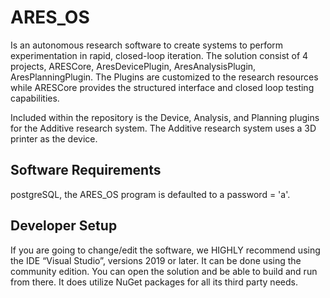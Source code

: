# ARES_OS
Is an autonomous research software to create systems to perform experimentation in rapid, closed-loop iteration. 
The solution consist of 4 projects, ARESCore, AresDevicePlugin, AresAnalysisPlugin, AresPlanningPlugin. The Plugins are customized to the 
research resources while ARESCore provides the structured interface and closed loop testing capabilities.

Included within the repository is the Device, Analysis, and Planning plugins for the Additive research system. The Additive research system uses a 3D printer 
as the device.

## Software Requirements
postgreSQL, the ARES_OS program is defaulted to a password = 'a'.

## Developer Setup
If you are going to change/edit the software, we HIGHLY recommend using the IDE “Visual Studio”, versions 2019 or later. It can be done using the community edition. You can open the solution and be able to build and run from there. It does utilize NuGet packages for all its third party needs. 

